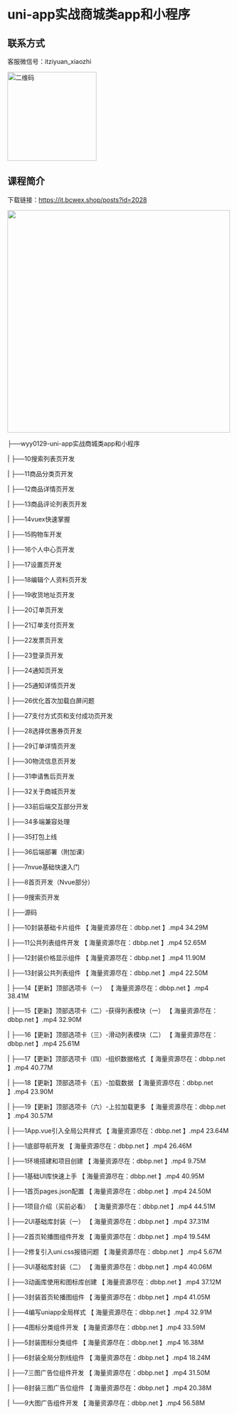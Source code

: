 # uni-app实战商城类app和小程序

## 联系方式

客服微信号：itziyuan_xiaozhi

<img src="https://ziyuanyun.oss-cn-guangzhou.aliyuncs.com/common/20240614073449/666b82192834a.jpg" width="200" height="200" alt="二维码">

## 课程简介

下载链接：https://it.bcwex.shop/posts?id=2028

<img src="https://ziyuanyun.oss-cn-guangzhou.aliyuncs.com/yun/20240515183632/6644903021b4b.jpg" width="500" alt="">

  ├──wyy0129-uni-app实战商城类app和小程序

 | ├──10搜索列表页开发

 | ├──11商品分类页开发

 | ├──12商品详情页开发

 | ├──13商品评论列表页开发

 | ├──14vuex快速掌握

 | ├──15购物车开发

 | ├──16个人中心页开发

 | ├──17设置页开发

 | ├──18编辑个人资料页开发

 | ├──19收货地址页开发

 | ├──20订单页开发

 | ├──21订单支付页开发

 | ├──22发票页开发

 | ├──23登录页开发

 | ├──24通知页开发

 | ├──25通知详情页开发

 | ├──26优化首次加载白屏问题

 | ├──27支付方式页和支付成功页开发

 | ├──28选择优惠券页开发

 | ├──29订单详情页开发

 | ├──30物流信息页开发

 | ├──31申请售后页开发

 | ├──32关于商城页开发

 | ├──33前后端交互部分开发

 | ├──34多端兼容处理

 | ├──35打包上线

 | ├──36后端部署（附加课）

 | ├──7nvue基础快速入门

 | ├──8首页开发（Nvue部分）

 | ├──9搜索页开发

 | ├──源码

 | ├──10封装基础卡片组件 【 海量资源尽在：dbbp.net 】.mp4 34.29M

 | ├──11公共列表组件开发 【 海量资源尽在：dbbp.net 】.mp4 52.65M

 | ├──12封装价格显示组件 【 海量资源尽在：dbbp.net 】.mp4 11.90M

 | ├──13封装公共列表组件 【 海量资源尽在：dbbp.net 】.mp4 22.50M

 | ├──14【更新】顶部选项卡（一） 【 海量资源尽在：dbbp.net 】.mp4 38.41M

 | ├──15【更新】顶部选项卡（二）-获得列表模块（一） 【 海量资源尽在：dbbp.net 】.mp4 32.90M

 | ├──16【更新】顶部选项卡（三）-滑动列表模块（二） 【 海量资源尽在：dbbp.net 】.mp4 25.61M

 | ├──17【更新】顶部选项卡（四）-组织数据格式 【 海量资源尽在：dbbp.net 】.mp4 40.77M

 | ├──18【更新】顶部选项卡（五）-加载数据 【 海量资源尽在：dbbp.net 】.mp4 23.90M

 | ├──19【更新】顶部选项卡（六）-上拉加载更多 【 海量资源尽在：dbbp.net 】.mp4 30.57M

 | ├──1App.vue引入全局公共样式 【 海量资源尽在：dbbp.net 】.mp4 23.64M

 | ├──1底部导航开发 【 海量资源尽在：dbbp.net 】.mp4 26.46M

 | ├──1环境搭建和项目创建 【 海量资源尽在：dbbp.net 】.mp4 9.75M

 | ├──1基础UI库快速上手 【 海量资源尽在：dbbp.net 】.mp4 40.95M

 | ├──1首页pages.json配置 【 海量资源尽在：dbbp.net 】.mp4 24.50M

 | ├──1项目介绍（买前必看） 【 海量资源尽在：dbbp.net 】.mp4 44.51M

 | ├──2UI基础库封装（一） 【 海量资源尽在：dbbp.net 】.mp4 37.31M

 | ├──2首页轮播图组件开发 【 海量资源尽在：dbbp.net 】.mp4 19.54M

 | ├──2修复引入uni.css报错问题 【 海量资源尽在：dbbp.net 】.mp4 5.67M

 | ├──3UI基础库封装（二） 【 海量资源尽在：dbbp.net 】.mp4 40.06M

 | ├──3动画库使用和图标库创建 【 海量资源尽在：dbbp.net 】.mp4 37.12M

 | ├──3封装首页轮播图组件 【 海量资源尽在：dbbp.net 】.mp4 41.05M

 | ├──4编写uniapp全局样式 【 海量资源尽在：dbbp.net 】.mp4 32.91M

 | ├──4图标分类组件开发 【 海量资源尽在：dbbp.net 】.mp4 33.59M

 | ├──5封装图标分类组件 【 海量资源尽在：dbbp.net 】.mp4 16.38M

 | ├──6封装全局分割线组件 【 海量资源尽在：dbbp.net 】.mp4 18.24M

 | ├──7三图广告位组件开发 【 海量资源尽在：dbbp.net 】.mp4 31.50M

 | ├──8封装三图广告位组件 【 海量资源尽在：dbbp.net 】.mp4 20.38M

 | └──9大图广告组件开发 【 海量资源尽在：dbbp.net 】.mp4 56.58M

  
